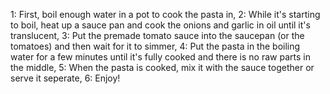 1: First, boil enough water in a pot to cook the pasta in,
2: While it's starting to boil, heat up a sauce pan and cook the onions and garlic in oil until it's translucent,
3: Put the premade tomato sauce into the saucepan (or the tomatoes) and then wait for it to simmer,
4: Put the pasta in the boiling water for a few minutes until it's fully cooked and there is no raw parts in the middle,
5: When the pasta is cooked, mix it with the sauce together or serve it seperate,
6: Enjoy!